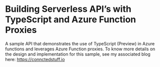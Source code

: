# Building Serverless API’s with TypeScript and Azure Function Proxies
A sample API that demonstrates the use of TypeScript (Preview) in Azure functions and leverages Azure Function proxies.
To know more details on the design and implementation for this sample, see my associated blog here: https://connctedstuff.io 
